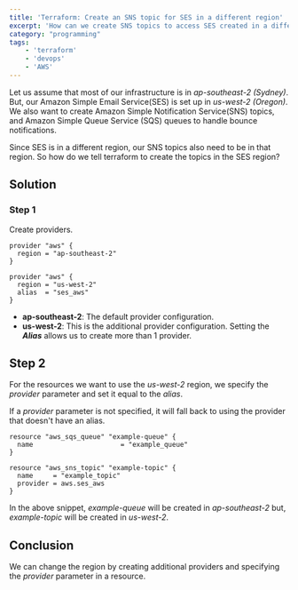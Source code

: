 ```yaml
---
title: 'Terraform: Create an SNS topic for SES in a different region'
excerpt: 'How can we create SNS topics to access SES created in a different region to the rest of our infrastructure'
category: "programming"
tags:
    - 'terraform'
    - 'devops'
    - 'AWS'
---
```


Let us assume that most of our infrastructure is in _ap-southeast-2 (Sydney)_. But, our Amazon Simple Email Service(SES) is set up in _us-west-2 (Oregon)_. We also want to create Amazon Simple Notification Service(SNS) topics, and Amazon Simple Queue Service (SQS) queues to handle bounce notifications.

Since SES is in a different region, our SNS topics also need to be in that region. So how do we tell terraform to create the topics in the SES region?

## Solution

### Step 1

Create providers.

```hcl
provider "aws" {
  region = "ap-southeast-2"
}

provider "aws" {
  region = "us-west-2"
  alias  = "ses_aws"
}
```

-   **ap-southeast-2**: The default provider configuration.
-   **us-west-2**: This is the additional provider configuration. Setting the **_Alias_** allows us to create more than 1 provider.

## Step 2

For the resources we want to use the _us-west-2_ region, we specify the _provider_ parameter and set it equal to the _alias_.

If a _provider_ parameter is not specified, it will fall back to using the provider that doesn't have an alias.

```hcl
resource "aws_sqs_queue" "example-queue" {
  name                      = "example_queue"
}

resource "aws_sns_topic" "example-topic" {
  name     = "example_topic"
  provider = aws.ses_aws
}
```

In the above snippet, _example-queue_ will be created in _ap-southeast-2_ but, _example-topic_ will be created in _us-west-2_.

## Conclusion

We can change the region by creating additional providers and specifying the _provider_ parameter in a resource.
